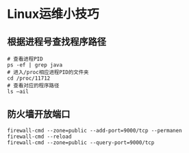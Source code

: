 # Linux运维小技巧

## 根据进程号查找程序路径

```shell
# 查看进程PID
ps -ef | grep java
# 进入/proc相应进程PID的文件夹
cd /proc/11712
# 查看对应的程序路径
ls –ail
```

## 防火墙开放端口

```shell
firewall-cmd --zone=public --add-port=9000/tcp --permanen
firewall-cmd --reload
firewall-cmd --zone=public --query-port=9000/tcp
```

